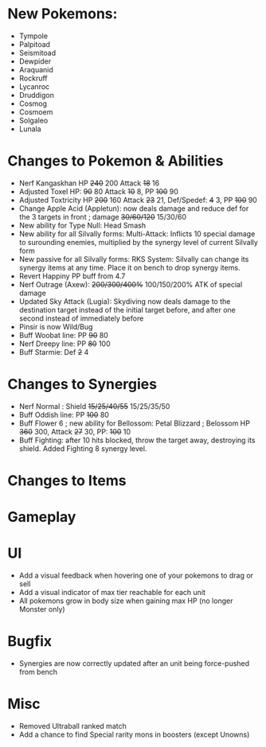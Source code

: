 # New Pokemons:

- Tympole
- Palpitoad
- Seismitoad
- Dewpider
- Araquanid
- Rockruff
- Lycanroc
- Druddigon
- Cosmog
- Cosmoem
- Solgaleo
- Lunala

# Changes to Pokemon & Abilities

- Nerf Kangaskhan HP ~~240~~ 200 Attack ~~18~~ 16
- Adjusted Toxel HP: ~~90~~ 80 Attack ~~10~~ 8, PP ~~100~~ 90
- Adjusted Toxtricity HP ~~200~~ 160 Attack ~~23~~ 21, Def/Spedef: ~~4~~ 3, PP ~~100~~ 90
- Change Apple Acid (Appletun): now deals damage and reduce def for the 3 targets in front ; damage ~~30/60/120~~ 15/30/60
- New ability for Type Null: Head Smash
- New ability for all Silvally forms: Multi-Attack: Inflicts 10 special damage to surounding enemies, multiplied by the synergy level of current Silvally form
- New passive for all Silvally forms: RKS System: Silvally can change its synergy items at any time. Place it on bench to drop synergy items.
- Revert Happiny PP buff from 4.7
- Nerf Outrage (Axew): ~~200/300/400%~~ 100/150/200% ATK of special damage
- Updated Sky Attack (Lugia): Skydiving now deals damage to the destination target instead of the initial target before, and after one second instead of immediately before
- Pinsir is now Wild/Bug
- Buff Woobat line: PP ~~90~~ 80
- Nerf Dreepy line: PP ~~80~~ 100
- Buff Starmie: Def ~~2~~ 4

# Changes to Synergies

- Nerf Normal : Shield ~~15/25/40/55~~ 15/25/35/50
- Buff Oddish line: PP ~~100~~ 80
- Buff Flower 6 ; new ability for Bellossom: Petal Blizzard ; Belossom HP ~~360~~ 300, Attack ~~27~~ 30, PP: ~~100~~ 10
- Buff Fighting: after 10 hits blocked, throw the target away, destroying its shield. Added Fighting 8 synergy level.

# Changes to Items

# Gameplay

# UI

- Add a visual feedback when hovering one of your pokemons to drag or sell
- Add a visual indicator of max tier reachable for each unit
- All pokemons grow in body size when gaining max HP (no longer Monster only)

# Bugfix

- Synergies are now correctly updated after an unit being force-pushed from bench

# Misc

- Removed Ultraball ranked match
- Add a chance to find Special rarity mons in boosters (except Unowns)
